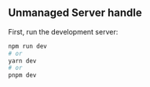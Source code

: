 ## Unmanaged Server handle

First, run the development server:

```bash
npm run dev
# or
yarn dev
# or
pnpm dev
```